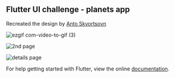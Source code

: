 
## Flutter UI challenge - planets app
Recreated the design by [Anto Skvortsovn ](https://dribbble.com/shots/4220958-xore-solar-system)

![ezgif com-video-to-gif (3)](https://user-images.githubusercontent.com/31307345/59754277-6565b680-92a3-11e9-81f9-d8b9161b1732.gif)



![2nd page](https://lh3.googleusercontent.com/-SOVGujMREgf4VcXFUg1MpAU_Zy7p_-94-ysOgJAu3RhefEiWtPekGYUhPiKRiWkfNl-2_4vRUe6)


![details page](https://lh3.googleusercontent.com/1gbaYViEHLogYVCpVxJuDVchs186PzMBH87yXd-X3_RYFuct_J7PWSO8Z7f2lv1Piovq8q2BKWiH)

For help getting started with Flutter, view the online
[documentation](https://flutter.io/).
